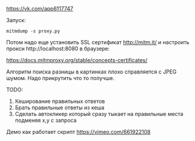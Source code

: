 https://vk.com/app6117747

Запуск:

```
mitmdump -s proxy.py
```

Потом надо еще установить SSL сертификат http://mitm.it/ и настроить прокси http://localhost:8080 в браузере:

https://docs.mitmproxy.org/stable/concepts-certificates/

Алгоритм поиска разницы в картинках плохо справляется с JPEG шумом. Надо прикрутить что то получше. 

TODO:

1. Кеширование правильных ответов
2. Брать правильные ответы из кеша
3. Сделать автокликер который сразу тыкает на правильные места подменяя x,y с запроса

Демо как работает скрипт https://vimeo.com/661922108
